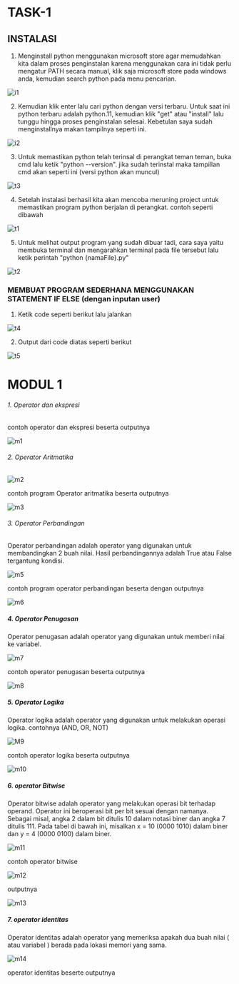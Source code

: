 # TASK-1

## INSTALASI
1. Menginstall python menggunakan microsoft store agar memudahkan kita dalam proses penginstalan karena menggunakan cara ini tidak perlu mengatur PATH secara manual, klik saja microsoft store pada windows anda, kemudian search python pada menu pencarian.

![i1](https://user-images.githubusercontent.com/92988781/224470194-3d490bd9-4064-4283-8f33-b2037b9e0a44.png)

2. Kemudian klik enter lalu cari python dengan versi terbaru. Untuk saat ini python terbaru adalah python.11, kemudian klik "get" atau "install" lalu tunggu hingga proses penginstalan selesai. Kebetulan saya sudah menginstallnya makan tampilnya seperti ini.

![i2](https://user-images.githubusercontent.com/92988781/224471628-9d0e77d5-129d-4459-aa45-247c3d61cf20.png)

3. Untuk memastikan python telah terinsal di perangkat teman teman, buka cmd lalu ketik "python --version". jika sudah terinstal maka tampillan cmd akan seperti ini (versi python akan muncul)

![t3](https://user-images.githubusercontent.com/92988781/224540299-b1e44490-ef95-49e3-b2dc-77b005a709b6.png)

4. Setelah instalasi berhasil kita akan mencoba meruning project untuk memastikan program python berjalan di perangkat. contoh seperti dibawah

![t1](https://user-images.githubusercontent.com/92988781/224540352-f2ca5f9f-0e13-46dc-82c0-49aaa87f4542.png)

5. Untuk melihat output program yang sudah dibuar tadi, cara saya yaitu membuka terminal dan mengarahkan terminal pada file tersebut lalu ketik perintah "python {namaFile}.py"

![t2](https://user-images.githubusercontent.com/92988781/224540415-fb592ebd-0306-4d7d-b0fe-c8e8c8b02295.png)

### MEMBUAT PROGRAM SEDERHANA MENGGUNAKAN STATEMENT IF ELSE (dengan inputan user)

1. Ketik code seperti berikut lalu jalankan

![t4](https://user-images.githubusercontent.com/92988781/224541120-9b1a7edb-00b1-44c3-bb02-db143f9429c0.png)

2. Output dari code diatas seperti berikut

![t5](https://user-images.githubusercontent.com/92988781/224541188-49666635-85b6-4263-a0b3-f6e023e45889.png)

# MODUL 1

###### 1. Operator dan ekspresi

contoh operator dan ekspresi beserta outputnya

![m1](https://user-images.githubusercontent.com/92988781/224542196-003b4b55-4bf9-49bb-919c-ed7d0866a156.png)


###### 2. Operator Aritmatika

![m2](https://user-images.githubusercontent.com/92988781/224542312-eb44bd3d-7067-4e7e-97ac-34044349e101.png)

contoh program Operator aritmatika beserta outputnya

![m3](https://user-images.githubusercontent.com/92988781/224543019-1e16cf19-10b7-4be9-abee-b55c0d61dc31.png)


###### 3. Operator Perbandingan
Operator perbandingan adalah operator yang digunakan untuk membandingkan 2 buah nilai. Hasil perbandingannya adalah True atau False tergantung kondisi.

![m5](https://user-images.githubusercontent.com/92988781/224562204-aeb3c834-efb1-482d-8d30-e819fd3432b8.png)

contoh program operator perbandingan beserta dengan outputnya

![m6](https://user-images.githubusercontent.com/92988781/224562693-015b3165-3ebf-434d-8250-87461a0265a4.png)

##### 4. Operator Penugasan
Operator penugasan adalah operator yang digunakan untuk memberi nilai ke variabel.

![m7](https://user-images.githubusercontent.com/92988781/224563795-8f0fe6a7-73dc-40d2-853f-cf700c79ac63.png)

contoh operator penugasan beserta outputnya

![m8](https://user-images.githubusercontent.com/92988781/224563823-e3136f7a-e387-4e47-8ce6-23dc6db999bf.png)

##### 5. Operator Logika
Operator logika adalah operator yang digunakan untuk melakukan operasi logika. contohnya (AND, OR, NOT)

![M9](https://user-images.githubusercontent.com/92988781/224563956-52b3f0e9-7475-4bf5-ad57-1d1e2bc1c90d.png)

contoh operator logika beserta outputnya

![m10](https://user-images.githubusercontent.com/92988781/224564341-c31ed519-3188-413c-ba08-7fceefc859c7.png)

##### 6. operator Bitwise
Operator bitwise adalah operator yang melakukan operasi bit terhadap operand. Operator ini beroperasi bit per bit sesuai dengan namanya. Sebagai misal, angka 2 dalam bit ditulis 10 dalam notasi biner dan angka 7 ditulis 111.
Pada tabel di bawah ini, misalkan x = 10 (0000 1010) dalam biner dan y = 4 (0000 0100) dalam biner.

![m11](https://user-images.githubusercontent.com/92988781/224564502-3ffa0e6d-93f0-481d-9b27-0b17c8b3267c.png)

contoh operator bitwise

![m12](https://user-images.githubusercontent.com/92988781/224565453-6f785b97-5340-41d3-96b4-579b7602859f.png)

outputnya

![m13](https://user-images.githubusercontent.com/92988781/224565513-f37a34e2-8810-4d51-b4e6-78b4b3fabf22.png)


##### 7. operator identitas
Operator identitas adalah operator yang memeriksa apakah dua buah nilai ( atau variabel ) berada pada lokasi memori yang sama.

![m14](https://user-images.githubusercontent.com/92988781/224565644-0b5383dc-bb73-40f2-8378-94524dd68642.png)

operator identitas beserte outputnya



